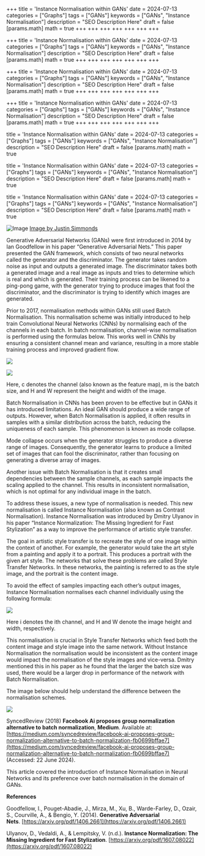 +++
title = 'Instance Normalisation within GANs'
date = 2024-07-13
categories = ["Graphs"]
tags = ["GANs"]
keywords = ["GANs", "Instance Normalisation"]
description = "SEO Description Here"
draft = false
[params.math]
math = true
+++
+++
+++
+++
+++
+++
+++

+++
title = 'Instance Normalisation within GANs'
date = 2024-07-13
categories = ["Graphs"]
tags = ["GANs"]
keywords = ["GANs", "Instance Normalisation"]
description = "SEO Description Here"
draft = false
[params.math]
math = true
+++
+++
+++
+++
+++
+++
+++

+++
title = 'Instance Normalisation within GANs'
date = 2024-07-13
categories = ["Graphs"]
tags = ["GANs"]
keywords = ["GANs", "Instance Normalisation"]
description = "SEO Description Here"
draft = false
[params.math]
math = true
+++
+++
+++
+++
+++
+++
+++

+++
title = 'Instance Normalisation within GANs'
date = 2024-07-13
categories = ["Graphs"]
tags = ["GANs"]
keywords = ["GANs", "Instance Normalisation"]
description = "SEO Description Here"
draft = false
[params.math]
math = true
+++
+++
+++
+++
+++
+++
+++


title = 'Instance Normalisation within GANs'
date = 2024-07-13
categories = ["Graphs"]
tags = ["GANs"]
keywords = ["GANs", "Instance Normalisation"]
description = "SEO Description Here"
draft = false
[params.math]
math = true

title = 'Instance Normalisation within GANs'
date = 2024-07-13
categories = ["Graphs"]
tags = ["GANs"]
keywords = ["GANs", "Instance Normalisation"]
description = "SEO Description Here"
draft = false
[params.math]
math = true

title = 'Instance Normalisation within GANs'
date = 2024-07-13
categories = ["Graphs"]
tags = ["GANs"]
keywords = ["GANs", "Instance Normalisation"]
description = "SEO Description Here"
draft = false
[params.math]
math = true

![Image](/images/justin-simmonds-oGKncrpXn70-unsplash.jpg)
[Image by Justin Simmonds](https://unsplash.com/@justsimms?utm_source=ghost&utm_medium=referral&utm_campaign=api-credit)

Generative Adversarial Networks (GANs) were first introduced in 2014 by Ian Goodfellow in his paper “Generative Adversarial Nets.” This paper presented the GAN framework, which consists of two neural networks called the generator and the discriminator. The generator takes random noise as input and outputs a generated image. The discriminator takes both a generated image and a real image as inputs and tries to determine which is real and which is generated. Their training process can be likened to a ping-pong game, with the generator trying to produce images that fool the discriminator, and the discriminator is trying to identify which images are generated.

Prior to 2017, normalisation methods within GANs still used Batch Normalisation. This normalisation scheme was initially introduced to help train Convolutional Neural Networks (CNNs) by normalising each of the channels in each batch. In batch normalisation, channel-wise normalisation is performed using the formulas below. This works well in CNNs by ensuring a consistent channel mean and variance, resulting in a more stable training process and improved gradient flow.

![](https://cdn-images-1.medium.com/max/1600/1*f1CFQ-9T318wsmkrgUaApg.png)

![](https://cdn-images-1.medium.com/max/1600/1*q_80D4RkXdShyrbt4-Ly6A.png)

Here, c denotes the channel (also known as the feature map), m is the batch size, and H and W represent the height and width of the image.

Batch Normalisation in CNNs has been proven to be effective but in GANs it has introduced limitations. An ideal GAN should produce a wide range of outputs. However, when Batch Normalisation is applied, it often results in samples with a similar distribution across the batch, reducing the uniqueness of each sample. This phenomenon is known as mode collapse.

Mode collapse occurs when the generator struggles to produce a diverse range of images. Consequently, the generator learns to produce a limited set of images that can fool the discriminator, rather than focusing on generating a diverse array of images.

Another issue with Batch Normalisation is that it creates small dependencies between the sample channels, as each sample impacts the scaling applied to the channel. This results in inconsistent normalisation, which is not optimal for any individual image in the batch.

To address these issues, a new type of normalisation is needed. This new normalisation is called Instance Normalisation (also known as Contrast Normalisation). Instance Normalisation was introduced by Dmitry Ulyanov in his paper “Instance Normalization: The Missing Ingredient for Fast Stylization” as a way to improve the performance of artistic style transfer.

The goal in artistic style transfer is to recreate the style of one image within the context of another. For example, the generator would take the art style from a painting and apply it to a portrait. This produces a portrait with the given art style. The networks that solve these problems are called Style Transfer Networks. In these networks, the painting is referred to as the style image, and the portrait is the content image.

To avoid the effect of samples impacting each other’s output images, Instance Normalisation normalises each channel individually using the following formula:

![](https://cdn-images-1.medium.com/max/1600/1*JOxF7XuPaTUTUmF-C0AXQw.png)

Here i denotes the ith channel, and H and W denote the image height and width, respectively.

This normalisation is crucial in Style Transfer Networks which feed both the content image and style image into the same network. Without Instance Normalisation the normalisation would be inconsistent as the content image would impact the normalisation of the style images and vice-versa. Dmitry mentioned this in his paper as he found that the larger the batch size was used, there would be a larger drop in performance of the network with Batch Normalisation.

The image below should help understand the difference between the normalisation schemes.

![](https://cdn-images-1.medium.com/max/1600/0*hl0nFNpdgxMeaKJ3.png)

SyncedReview (2018) __Facebook Ai proposes group normalization alternative to batch normalization__, __Medium__. Available at: [https://medium.com/syncedreview/facebook-ai-proposes-group-normalization-alternative-to-batch-normalization-fb0699bffae7](https://medium.com/syncedreview/facebook-ai-proposes-group-normalization-alternative-to-batch-normalization-fb0699bffae7) (Accessed: 22 June 2024).

This article covered the introduction of Instance Normalisation in Neural Networks and its preference over batch normalisation in the domain of GANs.

****References****

Goodfellow, I., Pouget-Abadie, J., Mirza, M., Xu, B., Warde-Farley, D., Ozair, S., Courville, A., & Bengio, Y. (2014). __Generative Adversarial Nets__. [https://arxiv.org/pdf/1406.2661](https://arxiv.org/pdf/1406.2661)

Ulyanov, D., Vedaldi, A., & Lempitsky, V. (n.d.). __Instance Normalization: The Missing Ingredient for Fast Stylization__. [https://arxiv.org/pdf/1607.08022](https://arxiv.org/pdf/1607.08022)

‌
